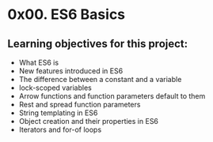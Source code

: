 # 0x00. ES6 Basics

## Learning objectives for this project:
- What ES6 is
- New features introduced in ES6
- The difference between a constant and a variable
- lock-scoped variables
- Arrow functions and function parameters default to them
- Rest and spread function parameters
- String templating in ES6
- Object creation and their properties in ES6
- Iterators and for-of loops
